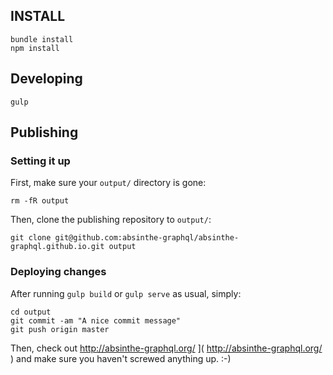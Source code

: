 ## INSTALL

```
bundle install
npm install
```

## Developing

```
gulp
```

## Publishing

### Setting it up

First, make sure your `output/` directory is gone:

```
rm -fR output
```

Then, clone the publishing repository to `output/`:

```
git clone git@github.com:absinthe-graphql/absinthe-graphql.github.io.git output
```

### Deploying changes

After running `gulp build` or `gulp serve` as usual, simply:

```
cd output
git commit -am "A nice commit message"
git push origin master
```

Then, check out
 http://absinthe-graphql.org/ ]( http://absinthe-graphql.org/ )
and make sure you haven't screwed anything up. :-)
